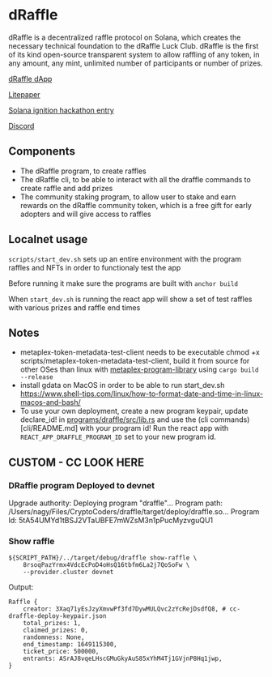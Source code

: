 # dRaffle

dRaffle is a decentralized raffle protocol on Solana, which creates the necessary technical foundation to the dRaffle Luck Club. dRaffle is the first of its kind open-source transparent system to allow raffling of any token, in any amount, any mint, unlimited number of participants or number of prizes.

[dRaffle dApp](https://www.draffle.io/)

[Litepaper](https://www.draffle.io/dRaffle-litepaper.pdf)

[Solana ignition hackathon entry](https://devpost.com/software/draffle-luck-club)

[Discord](https://discord.com/invite/BwPsaDzbNR)

## Components

- The dRaffle program, to create raffles
- The dRaffle cli, to be able to interact with all the draffle commands to create raffle and add prizes
- The community staking program, to allow user to stake and earn rewards on the dRaffle community token, which is a free gift for early adopters and will give access to raffles

## Localnet usage

`scripts/start_dev.sh` sets up an entire environment with the program raffles and NFTs in order to functionaly test the app

Before running it make sure the programs are built with `anchor build`

When `start_dev.sh` is running the react app will show a set of test raffles with various prizes and raffle end times

## Notes

- metaplex-token-metadata-test-client needs to be executable chmod +x scripts/metaplex-token-metadata-test-client, build it from source for other OSes than linux with [metaplex-program-library](https://github.com/metaplex-foundation/metaplex-program-library) using `cargo build --release`
- install gdata on MacOS in order to be able to run start_dev.sh https://www.shell-tips.com/linux/how-to-format-date-and-time-in-linux-macos-and-bash/
- To use your own deployment, create a new program keypair, update declare_id! in [programs/draffle/src/lib.rs](programs/draffle/src/lib.rs) and use the (cli commands)[cli/README.md] with your program id! Run the react app with `REACT_APP_DRAFFLE_PROGRAM_ID` set to your new program id.


## CUSTOM - CC LOOK HERE
### DRaffle program Deployed to devnet
Upgrade authority: 
Deploying program "draffle"...
Program path: /Users/nagy/Files/CryptoCoders/draffle/target/deploy/draffle.so...
Program Id: 5tA54UMYd1tBSJ2VTaUBFE7mWZsM3n1pPucMyzvguQU1

### Show raffle
```
${SCRIPT_PATH}/../target/debug/draffle show-raffle \
    8rsoqPazYrmx4VdcEcPoD4oHsQ16tbfm6La2j7QoSoFw \
    --provider.cluster devnet
```

Output:
```
Raffle {
    creator: 3Xaq71yEsJzyXmvwPf3fd7DywMULQvc2zYcRejDsdfQ8, # cc-draffle-deploy-keypair.json
    total_prizes: 1,
    claimed_prizes: 0,
    randomness: None,
    end_timestamp: 1649115300,
    ticket_price: 500000,
    entrants: ASrAJ8vqeLHscGMuGkyAuS85xYhM4Tj1GVjnP8Hq1jwp,
}
```